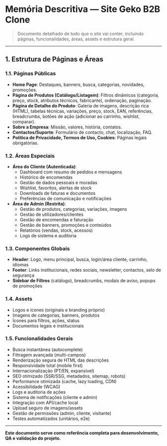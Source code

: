 # Memória Descritiva — Site Geko B2B Clone

> Documento detalhado de tudo que o site vai conter, incluindo páginas, funcionalidades, áreas, assets e estrutura geral.

---

## 1. Estrutura de Páginas e Áreas

### 1.1. Páginas Públicas
- **Home Page**: Destaques, banners, busca, categorias, novidades, promoções.
- **Página de Produtos (Catálogo/Listagem)**: Filtros dinâmicos (categoria, preço, stock, atributos técnicos, fabricante), ordenação, paginação.
- **Página de Detalhe do Produto**: Galeria de imagens, descrição rica (HTML), tabelas técnicas, variações, preço, stock, EAN, referências, breadcrumbs, botões de ação (adicionar ao carrinho, wishlist, comparar).
- **Sobre a Empresa**: Missão, valores, história, contatos.
- **Contactos/Suporte**: Formulário de contacto, chat, localização, FAQ.
- **Política de Privacidade, Termos de Uso, Cookies**: Páginas legais obrigatórias.

### 1.2. Áreas Especiais
- **Área do Cliente (Autenticada)**:
  - Dashboard com resumo de pedidos e mensagens
  - Histórico de encomendas
  - Gestão de dados pessoais e moradas
  - Wishlist, favoritos, alertas de stock
  - Downloads de faturas e documentos
  - Preferências de comunicação e notificações
- **Área de Admin (Restrita)**:
  - Gestão de produtos, categorias, variações, imagens
  - Gestão de utilizadores/clientes
  - Gestão de encomendas e faturação
  - Gestão de banners, promoções e conteúdos
  - Relatórios (vendas, stock, acessos)
  - Logs de sistema e auditoria

### 1.3. Componentes Globais
- **Header**: Logo, menu principal, busca, login/área cliente, carrinho, idiomas
- **Footer**: Links institucionais, redes sociais, newsletter, contactos, selo de segurança
- **Sidebar de Filtros** (catálogo), breadcrumbs, modais de aviso, popups de promoções

### 1.4. Assets
- Logos e ícones (originais e branding próprio)
- Imagens de categorias, banners, produtos
- Ícones para filtros, ações, status
- Documentos legais e institucionais

### 1.5. Funcionalidades Gerais
- Busca instantânea (autocomplete)
- Filtragem avançada (multi-campos)
- Renderização segura de HTML das descrições
- Responsividade total (mobile first)
- Internacionalização (PT/EN, expansível)
- SEO otimizado (SSR/SSG, metadados, sitemap, robots)
- Performance otimizada (cache, lazy loading, CDN)
- Acessibilidade (WCAG)
- Logs e auditoria de ações
- Sistema de notificações (cliente e admin)
- Integração com API/cache local
- Upload seguro de imagens/assets
- Gestão de permissões (admin, cliente, visitante)
- Testes automatizados (unitários, e2e)

---

**Este documento serve como referência completa para desenvolvimento, QA e validação do projeto.**
